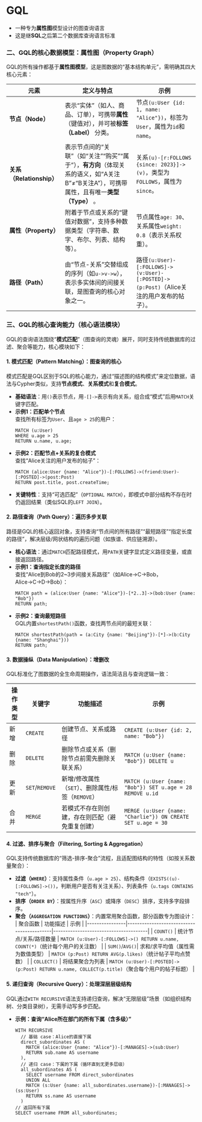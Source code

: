 # GQL
<!-- toc --> 

- 一种专为**属性图**模型设计的图查询语言
- 这是继**SQL**之后第二个数据库查询语言标准

### 二、GQL的核心数据模型：属性图（Property Graph）
GQL的所有操作都基于**属性图模型**，这是图数据的“基本结构单元”，需明确其四大核心元素：

| 元素         | 定义与特点                                                                 | 示例                          |
|--------------|----------------------------------------------------------------------------|-------------------------------|
| **节点（Node）** | 表示“实体”（如人、商品、订单），可携带**属性**（键值对），并可被**标签（Label）** 分类。 | 节点`(u:User {id: 1, name: "Alice"})`，标签为`User`，属性为`id`和`name`。 |
| **关系（Relationship）** | 表示节点间的“关联”（如“关注”“购买”“属于”），**有方向**（体现关系的语义，如“A关注B”≠“B关注A”），可携带属性，且有唯一**类型（Type）** 。 | 关系`(u)-[r:FOLLOWS {since: 2023}]->(v)`，类型为`FOLLOWS`，属性为`since`。 |
| **属性（Property）** | 附着于节点或关系的“键值对数据”，支持多种数据类型（字符串、数字、布尔、列表、结构等）。 | 节点属性`age: 30`、关系属性`weight: 0.8`（表示关系权重）。 |
| **路径（Path）** | 由“节点-关系”交替组成的序列（如`u->v->w`），表示多实体间的间接关联，是图查询的核心对象之一。 | 路径`(u:User)-[:FOLLOWS]->(v:User)-[:POSTED]->(p:Post)`（Alice关注的用户发布的帖子）。 |


### 三、GQL的核心查询能力（核心语法模块）
GQL的查询语法围绕“**模式匹配**”（图查询的灵魂）展开，同时支持传统数据库的过滤、聚合等能力，核心模块如下：

#### 1. 模式匹配（Pattern Matching）：图查询的核心
模式匹配是GQL区别于SQL的核心能力，通过“描述图的结构模式”来定位数据，语法与Cypher类似，支持**节点模式**、**关系模式**和**复合模式**。

- **基础语法**：用`()`表示节点，用`-[]->`表示有向关系，组合成“模式”后用`MATCH`关键字匹配。
- **示例1：匹配单个节点**  
  查找所有标签为`User`、且`age > 25`的用户：
  ```gql
  MATCH (u:User) 
  WHERE u.age > 25 
  RETURN u.name, u.age;
  ```
- **示例2：匹配节点+关系的复合模式**  
  查找“Alice关注的用户发布的帖子”：
  ```gql
  MATCH (alice:User {name: "Alice"})-[:FOLLOWS]->(friend:User)-[:POSTED]->(post:Post)
  RETURN post.title, post.createTime;
  ```
- **关键特性**：支持“可选匹配”（`OPTIONAL MATCH`），即模式中部分结构不存在时仍返回结果（类似SQL的`LEFT JOIN`）。


#### 2. 路径查询（Path Query）：遍历多步关联
路径是GQL的核心返回对象，支持查询“节点间的所有路径”“最短路径”“指定长度的路径”，解决层级/网状结构的遍历问题（如族谱、供应链溯源）。

- **核心语法**：通过`MATCH`匹配路径模式，用`PATH`关键字显式定义路径变量，或直接返回路径。
- **示例1：查询指定长度的路径**  
  查找“Alice到Bob的2~3步间接关系路径”（如Alice→C→Bob，Alice→C→D→Bob）：
  ```gql
  MATCH path = (alice:User {name: "Alice"})-[*2..3]->(bob:User {name: "Bob"})
  RETURN path;
  ```
- **示例2：查询最短路径**  
  GQL内置`shortestPath()`函数，查找两节点间的最短关联：
  ```gql
  MATCH shortestPath(path = (a:City {name: "Beijing"})-[*]->(b:City {name: "Shanghai"}))
  RETURN path;
  ```


#### 3. 数据操纵（Data Manipulation）：增删改
GQL标准化了图数据的全生命周期操作，语法简洁且与查询逻辑一致：

| 操作类型 | 关键字       | 功能描述                                  | 示例                                  |
|----------|--------------|-------------------------------------------|---------------------------------------|
| 新增     | `CREATE`     | 创建节点、关系或路径                      | `CREATE (u:User {id: 2, name: "Bob"})` |
| 删除     | `DELETE`     | 删除节点或关系（删除节点前需先删除关联关系） | `MATCH (u:User {name: "Bob"}) DELETE u`|
| 更新     | `SET`/`REMOVE`| 新增/修改属性（`SET`）、删除属性/标签（`REMOVE`） | `MATCH (u:User {name: "Bob"}) SET u.age = 28 REMOVE u.id` |
| 合并     | `MERGE`      | 若模式不存在则创建，存在则匹配（避免重复创建） | `MERGE (u:User {name: "Charlie"}) ON CREATE SET u.age = 30` |


#### 4. 过滤、排序与聚合（Filtering, Sorting & Aggregation）
GQL支持传统数据库的“筛选-排序-聚合”流程，且适配图结构的特性（如按关系数量聚合）：

- **过滤（`WHERE`）**：支持属性条件（`u.age > 25`）、结构条件（`EXISTS((u)-[:FOLLOWS]->())`，判断用户是否有关注关系）、列表条件（`u.tags CONTAINS "tech"`）。
- **排序（`ORDER BY`）**：按属性升序（`ASC`）或降序（`DESC`）排序，支持多字段排序。
- **聚合（`AGGREGATION FUNCTIONS`）**：内置常用聚合函数，部分函数专为图设计：
  | 聚合函数       | 功能描述                                  | 示例                                  |
  |----------------|-------------------------------------------|---------------------------------------|
  | `COUNT()`      | 统计节点/关系/路径数量                    | `MATCH (u:User)-[:FOLLOWS]->() RETURN u.name, COUNT(*)`（统计每个用户的关注数） |
  | `SUM()`/`AVG()`| 求和/求平均值（属性需为数值类型）         | `MATCH (p:Post) RETURN AVG(p.likes)`（统计帖子平均点赞数） |
  | `COLLECT()`    | 将结果聚合为列表                          | `MATCH (u:User)-[:POSTED]->(p:Post) RETURN u.name, COLLECT(p.title)`（聚合每个用户的帖子标题） |


#### 5. 递归查询（Recursive Query）：处理深层层级结构
GQL通过`WITH RECURSIVE`语法支持递归查询，解决“无限层级”场景（如组织结构树、分类目录树），无需手动写多步匹配。

- **示例：查询“Alice所在部门的所有下属（含多级）”**  
  ```gql
  WITH RECURSIVE
    // 基础 case：Alice的直接下属
    direct_subordinates AS (
      MATCH (alice:User {name: "Alice"})-[:MANAGES]->(sub:User)
      RETURN sub.name AS username
    ),
    // 递归 case：下属的下属（循环直到无更多层级）
    all_subordinates AS (
      SELECT username FROM direct_subordinates
      UNION ALL
      MATCH (s:User {name: all_subordinates.username})-[:MANAGES]->(ss:User)
      RETURN ss.name AS username
    )
  // 返回所有下属
  SELECT username FROM all_subordinates;
  ```
